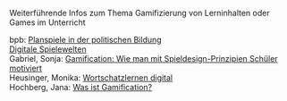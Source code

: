 Weiterführende Infos zum Thema Gamifizierung von Lerninhalten oder Games im Unterricht  
  
bpb: [Planspiele in der politischen Bildung](http://www.bpb.de/lernen/formate/planspiele/65585/planspiel-datenbank)  
[Digitale Spielewelten](https://digitale-spielewelten.de)  
Gabriel, Sonja: [Gamification: Wie man mit Spieldesign-Prinzipien Schüler motiviert](https://www.schule.at/news/detail/gamification-wie-man-mit-spieledesign-prinzipien-schueler-motiviert.html)  
Heusinger, Monika: [Wortschatzlernen digital](http://monika-heusinger.info/blog/wortschatzlernen)  
Hochberg, Jana: [Was ist Gamification?](http://socialsoftware.fernuni-hagen.de/was-ist-gamification/)  

